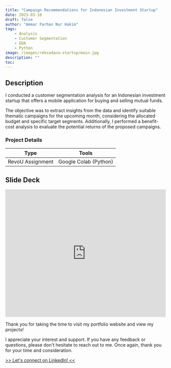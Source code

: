 ```yaml
---
title: "Campaign Recommendations for Indonesian Investment Startup"
date: 2023-03-10
draft: false
author: "Ammar Farhan Nur Hakim"
tags:
    - Analysis
    - Customer Segmentation
    - EDA
    - Python
image: /images/reksadana-startup/main.jpg
description: ""
toc:
---
```


## Description

I conducted a customer segmentation analysis for an Indonesian investment startup that offers a mobile application for buying and selling mutual funds. 

The objective was to extract insights from the data and identify suitable thematic campaigns for the upcoming month, considering the allocated budget and specific target segments. Additionally, I performed a benefit-cost analysis to evaluate the potential returns of the proposed campaigns.

### Project Details
| Type       | Tools    |
| ---------- | -------- |
| RevoU Assignment | Google Colab (Python) |

## Slide Deck

<iframe src="https://docs.google.com/presentation/d/e/2PACX-1vTBIDMiO5f-nAuIfCmOYzgiZ2dQoII8OTl1UlKx_iRebPCK_2kW97faxnKnfnB15i9vXn3LLjXa08iK/embed?start=false&loop=false&delayms=3000" frameborder="0" width="100%" height="400" allowfullscreen="true" mozallowfullscreen="true" webkitallowfullscreen="true"></iframe>

Thank you for taking the time to visit my portfolio website and view my projects!

I appreciate your interest and support. If you have any feedback or questions, please don't hesitate to reach out to me. Once again, thank you for your time and consideration.

<a href="https://www.linkedin.com/in/ahanaki/" target="_blank">>> Let's connect on LinkedIn! <<</a>
